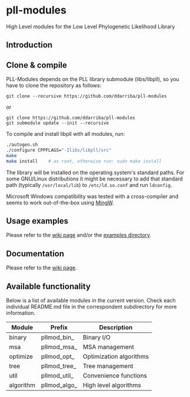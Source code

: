 # pll-modules
High Level modules for the Low Level Phylogenetic Likelihood Library

## Introduction

## Clone & compile

PLL-Modules depends on the PLL library submodule (libs/libpll), so you have to clone the repository as follows:

```git clone --recursive https://github.com/ddarriba/pll-modules```

or

```
git clone https://github.com/ddarriba/pll-modules
git submodule update --init --recursive
```

To compile and install libpll with all modules, run:

```bash
./autogen.sh
./configure CPPFLAGS="-Ilibs/libpll/src"
make
make install    # as root, otherwise run: sudo make install
```

The library will be installed on the operating system's standard paths.  For
some GNU/Linux distributions it might be necessary to add that standard path
(typically `/usr/local/lib`) to `/etc/ld.so.conf` and run `ldconfig`.

Microsoft Windows compatibility was tested with a cross-compiler and seems to
work out-of-the-box using [MingW](http://www.mingw.org/).

## Usage examples 

Please refer to the [wiki page](https://github.com/ddarriba/pll-modules/wiki) and/or the [examples directory](https://github.com/ddarriba/pll-modules/tree/master/examples).

## Documentation

Please refer to the [wiki page](https://github.com/ddarriba/pll-modules/wiki).

## Available functionality

Below is a list of available modules in the current version.
Check each individual README.md file in the correspondent subdirectory for more information.


| Module    | Prefix       | Description             |
|-----------|--------------|-------------------------|
| binary    | pllmod_bin_  | Binary I/O              |
| msa       | pllmod_msa_  | MSA management          |
| optimize  | pllmod_opt_  | Optimization algorithms |
| tree      | pllmod_tree_ | Tree management         |
| util      | pllmod_util_ | Convenience functions   |
| algorithm | pllmod_algo_ | High level algorithms   |

